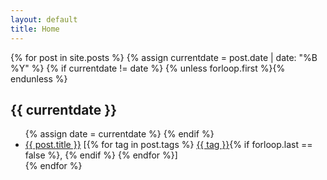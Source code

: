 ```yaml
---
layout: default
title: Home
---
```


<div class="posts">
  {% for post in site.posts %}
  {% assign currentdate = post.date | date: "%B %Y" %}
  {% if currentdate != date %}
  {% unless forloop.first %}</ul>{% endunless %}
  <h2>{{ currentdate }}</h2>
  <ul>
  {% assign date = currentdate %}
  {% endif %}
  <li>
    <a href="{{ post.url }}">{{ post.title }}</a>
    <span class="post-tags" > <!--- float right makes it justify to the right  style="float: right;"-->
      [{% for tag in post.tags %}
        <a href="{{ site.baseurl }}/tag/{{ tag }}">{{ tag }}</a>{% if forloop.last == false %}, {% endif %}
      {% endfor %}]
    </span>
  </li>
  {% endfor %}
  </ul>
</div>